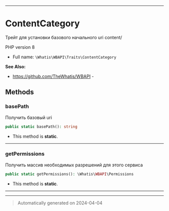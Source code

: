 ***

# ContentCategory

Трейт для установки
базового начального
uri content/

PHP version 8

* Full name: `\Whatis\WBAPI\Traits\ContentCategory`

**See Also:**

* https://github.com/TheWhatis/WBAPI - 




## Methods


### basePath

Получить базовый uri

```php
public static basePath(): string
```



* This method is **static**.








***

### getPermissions

Получить массив необходимых разрешений
для этого сервиса

```php
public static getPermissions(): \Whatis\WBAPI\Permissions
```



* This method is **static**.








***

***
> Automatically generated on 2024-04-04

